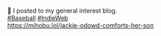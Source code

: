 🤖 I posted to my general interest blog.  
[\#<span>Baseball</span>](https://social.lol/tags/Baseball) [\#<span>IndieWeb</span>](https://social.lol/tags/IndieWeb)  
[<span class="invisible">https://</span><span class="ellipsis">mihobu.lol/jackie-odowd-comfor</span><span class="invisible">ts-her-son</span>](https://mihobu.lol/jackie-odowd-comforts-her-son)